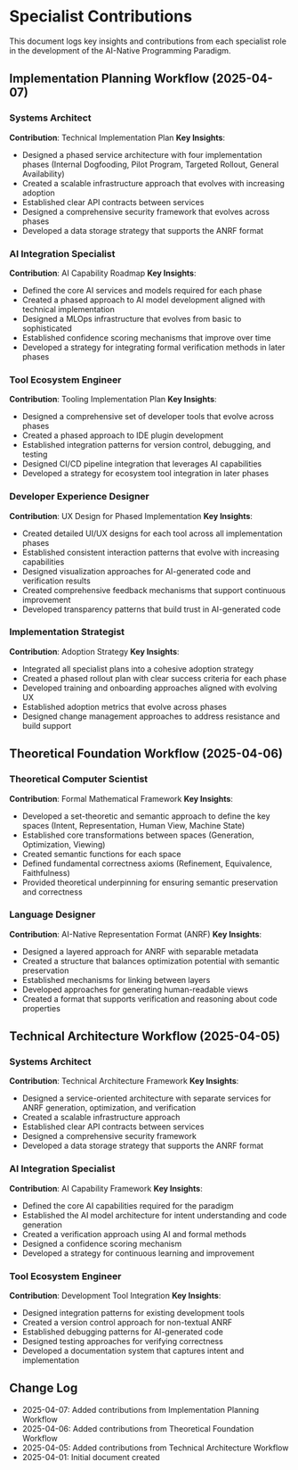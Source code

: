 # Specialist Contributions

This document logs key insights and contributions from each specialist role in the development of the AI-Native Programming Paradigm.

## Implementation Planning Workflow (2025-04-07)

### Systems Architect
**Contribution**: Technical Implementation Plan
**Key Insights**:
- Designed a phased service architecture with four implementation phases (Internal Dogfooding, Pilot Program, Targeted Rollout, General Availability)
- Created a scalable infrastructure approach that evolves with increasing adoption
- Established clear API contracts between services
- Designed a comprehensive security framework that evolves across phases
- Developed a data storage strategy that supports the ANRF format

### AI Integration Specialist
**Contribution**: AI Capability Roadmap
**Key Insights**:
- Defined the core AI services and models required for each phase
- Created a phased approach to AI model development aligned with technical implementation
- Designed a MLOps infrastructure that evolves from basic to sophisticated
- Established confidence scoring mechanisms that improve over time
- Developed a strategy for integrating formal verification methods in later phases

### Tool Ecosystem Engineer
**Contribution**: Tooling Implementation Plan
**Key Insights**:
- Designed a comprehensive set of developer tools that evolve across phases
- Created a phased approach to IDE plugin development
- Established integration patterns for version control, debugging, and testing
- Designed CI/CD pipeline integration that leverages AI capabilities
- Developed a strategy for ecosystem tool integration in later phases

### Developer Experience Designer
**Contribution**: UX Design for Phased Implementation
**Key Insights**:
- Created detailed UI/UX designs for each tool across all implementation phases
- Established consistent interaction patterns that evolve with increasing capabilities
- Designed visualization approaches for AI-generated code and verification results
- Created comprehensive feedback mechanisms that support continuous improvement
- Developed transparency patterns that build trust in AI-generated code

### Implementation Strategist
**Contribution**: Adoption Strategy
**Key Insights**:
- Integrated all specialist plans into a cohesive adoption strategy
- Created a phased rollout plan with clear success criteria for each phase
- Developed training and onboarding approaches aligned with evolving UX
- Established adoption metrics that evolve across phases
- Designed change management approaches to address resistance and build support

## Theoretical Foundation Workflow (2025-04-06)

### Theoretical Computer Scientist
**Contribution**: Formal Mathematical Framework
**Key Insights**:
- Developed a set-theoretic and semantic approach to define the key spaces (Intent, Representation, Human View, Machine State)
- Established core transformations between spaces (Generation, Optimization, Viewing)
- Created semantic functions for each space
- Defined fundamental correctness axioms (Refinement, Equivalence, Faithfulness)
- Provided theoretical underpinning for ensuring semantic preservation and correctness

### Language Designer
**Contribution**: AI-Native Representation Format (ANRF)
**Key Insights**:
- Designed a layered approach for ANRF with separable metadata
- Created a structure that balances optimization potential with semantic preservation
- Established mechanisms for linking between layers
- Developed approaches for generating human-readable views
- Created a format that supports verification and reasoning about code properties

## Technical Architecture Workflow (2025-04-05)

### Systems Architect
**Contribution**: Technical Architecture Framework
**Key Insights**:
- Designed a service-oriented architecture with separate services for ANRF generation, optimization, and verification
- Created a scalable infrastructure approach
- Established clear API contracts between services
- Designed a comprehensive security framework
- Developed a data storage strategy that supports the ANRF format

### AI Integration Specialist
**Contribution**: AI Capability Framework
**Key Insights**:
- Defined the core AI capabilities required for the paradigm
- Established the AI model architecture for intent understanding and code generation
- Created a verification approach using AI and formal methods
- Designed a confidence scoring mechanism
- Developed a strategy for continuous learning and improvement

### Tool Ecosystem Engineer
**Contribution**: Development Tool Integration
**Key Insights**:
- Designed integration patterns for existing development tools
- Created a version control approach for non-textual ANRF
- Established debugging patterns for AI-generated code
- Designed testing approaches for verifying correctness
- Developed a documentation system that captures intent and implementation

## Change Log
- 2025-04-07: Added contributions from Implementation Planning Workflow
- 2025-04-06: Added contributions from Theoretical Foundation Workflow
- 2025-04-05: Added contributions from Technical Architecture Workflow
- 2025-04-01: Initial document created